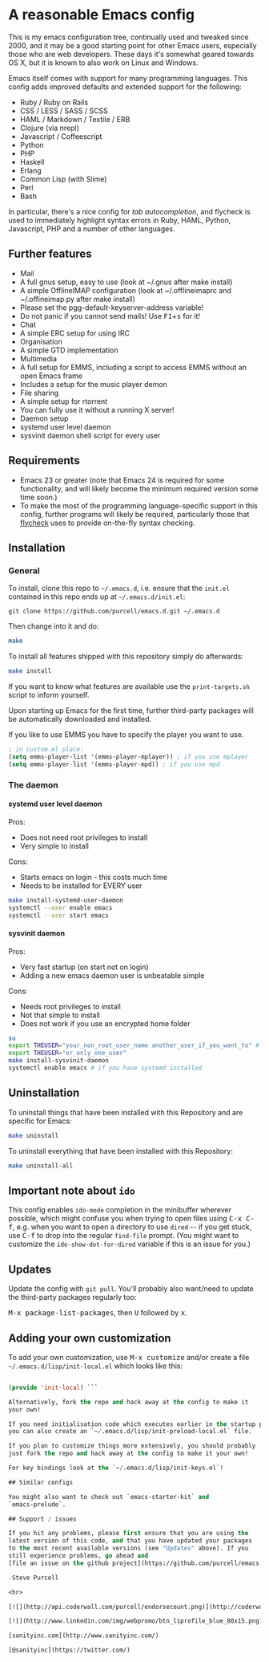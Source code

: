 # A reasonable Emacs config

This is my emacs configuration tree, continually used and tweaked
since 2000, and it may be a good starting point for other Emacs users,
especially those who are web developers. These days it's somewhat
geared towards OS X, but it is known to also work on Linux and
Windows.

Emacs itself comes with support for many programming languages. This
config adds improved defaults and extended support for the following:

* Ruby / Ruby on Rails
* CSS / LESS / SASS / SCSS
* HAML / Markdown / Textile / ERB
* Clojure (via nrepl)
* Javascript / Coffeescript
* Python
* PHP
* Haskell
* Erlang
* Common Lisp (with Slime)
* Perl
* Bash

In particular, there's a nice config for *tab autocompletion*, and
flycheck is used to immediately highlight syntax errors in Ruby, HAML,
Python, Javascript, PHP and a number of other languages.

## Further features

* Mail
 * A full gnus setup, easy to use (look at ~/.gnus after make install)
 * A simple OfflineIMAP configuration (look at ~/.offlineimaprc and
   ~/.offineimap.py after make install)
 * Please set the pgg-default-keyserver-address variable!
 * Do not panic if you cannot send mails! Use
   <kbd>F1</kbd>+<kbd>s</kbd> for it!
* Chat
 * A simple ERC setup for using IRC
* Organisation
 * A simple GTD implementation
* Multimedia
 * A full setup for EMMS, including a script to access EMMS without an
   open Emacs frame
 * Includes a setup for the music player demon
* File sharing
 * A simple setup for rtorrent
* You can fully use it without a running X server!
* Daemon setup
 * systemd user level daemon
 * sysvinit daemon shell script for every user

## Requirements

* Emacs 23 or greater (note that Emacs 24 is required for some
  functionality, and will likely become the minimum required version
  some time soon.)
* To make the most of the programming language-specific support in
  this config, further programs will likely be required, particularly
  those that [flycheck](https://github.com/flycheck/flycheck) uses to
  provide on-the-fly syntax checking.

## Installation
### General
To install, clone this repo to `~/.emacs.d`, i.e. ensure that the
`init.el` contained in this repo ends up at `~/.emacs.d/init.el`:

``` git clone https://github.com/purcell/emacs.d.git ~/.emacs.d ```

Then change into it and do:
```bash
make
```

To install all features shipped with this repository simply do
afterwards:
```bash
make install
```

If you want to know what features are available use the
`print-targets.sh` script to inform yourself.

Upon starting up Emacs for the first time, further third-party
packages will be automatically downloaded and installed.

If you like to use EMMS you have to specify the player you want to
use.
```lisp
; in custom.el place:
(setq emms-player-list '(emms-player-mplayer)) ; if you use mplayer
(setq emms-player-list '(emms-player-mpd)) ; if you use mpd
```

### The daemon
#### systemd user level daemon
Pros:
* Does not need root privileges to install
* Very simple to install

Cons:
* Starts emacs on login - this costs much time
* Needs to be installed for EVERY user

```bash
make install-systemd-user-daemon
systemctl --user enable emacs
systemctl --user start emacs
```

#### sysvinit daemon
Pros:
* Very fast startup (on start not on login)
* Adding a new emacs daemon user is unbeatable simple

Cons:
* Needs root privileges to install
* Not that simple to install
* Does not work if you use an encrypted home folder

```bash
su
export THEUSER="your_non_root_user_name another_user_if_you_want_to" # optional
export THEUSER="or_only_one_user"
make install-sysvinit-daemon
systemctl enable emacs # if you have systemd installed
```


## Uninstallation

To uninstall things that have been installed with this Repository and
are specific for Emacs:

```bash
make uninstall
```

To uninstall everything that have been installed with this Repository:

```bash
make uninstall-all
```

## Important note about `ido`

This config enables `ido-mode` completion in the minibuffer wherever
possible, which might confuse you when trying to open files using
<kbd>C-x C-f</kbd>, e.g. when you want to open a directory to use
`dired` -- if you get stuck, use <kbd>C-f</kbd> to drop into the
regular `find-file` prompt. (You might want to customize the
`ido-show-dot-for-dired` variable if this is an issue for you.)

## Updates

Update the config with `git pull`. You'll probably also want/need to
update the third-party packages regularly too:

<kbd>M-x package-list-packages</kbd>, then <kbd>U</kbd> followed by
<kbd>x</kbd>.

## Adding your own customization

To add your own customization, use <kbd>M-x customize</kbd> and/or
create a file `~/.emacs.d/lisp/init-local.el` which looks like this:

```el ... your code here ...

(provide 'init-local) ```

Alternatively, fork the repo and hack away at the config to make it
your own!

If you need initialisation code which executes earlier in the startup process,
you can also create an `~/.emacs.d/lisp/init-preload-local.el` file.

If you plan to customize things more extensively, you should probably
just fork the repo and hack away at the config to make it your own!

For key bindings look at the `~/.emacs.d/lisp/init-keys.el`!

## Similar configs

You might also want to check out `emacs-starter-kit` and
`emacs-prelude`.

## Support / issues

If you hit any problems, please first ensure that you are using the
latest version of this code, and that you have updated your packages
to the most recent available versions (see "Updates" above). If you
still experience problems, go ahead and
[file an issue on the github project](https://github.com/purcell/emacs.d).

-Steve Purcell

<hr>

[![](http://api.coderwall.com/purcell/endorsecount.png)](http://coderwall.com/purcell)

[![](http://www.linkedin.com/img/webpromo/btn_liprofile_blue_80x15.png)](http://uk.linkedin.com/in/stevepurcell)

[sanityinc.com](http://www.sanityinc.com/)

[@sanityinc](https://twitter.com/)
